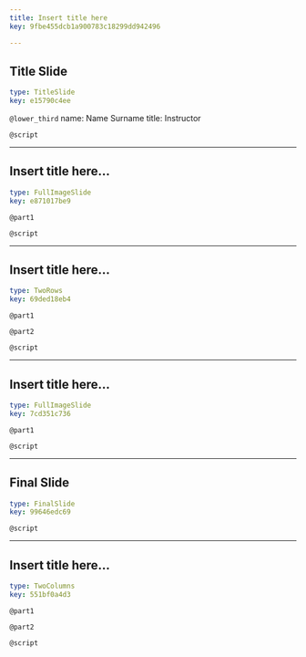 ```yaml
---
title: Insert title here
key: 9fbe455dcb1a900783c18299dd942496

---
```

## Title Slide

```yaml
type: TitleSlide
key: e15790c4ee
```





`@lower_third`
name: Name Surname
title: Instructor

`@script`




---
## Insert title here...

```yaml
type: FullImageSlide
key: e871017be9
```

`@part1`






`@script`




---
## Insert title here...

```yaml
type: TwoRows
key: 69ded18eb4
```

`@part1`


`@part2`





`@script`




---
## Insert title here...

```yaml
type: FullImageSlide
key: 7cd351c736
```

`@part1`






`@script`




---
## Final Slide

```yaml
type: FinalSlide
key: 99646edc69
```






`@script`




---
## Insert title here...

```yaml
type: TwoColumns
key: 551bf0a4d3
```

`@part1`


`@part2`





`@script`



